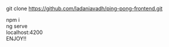 git clone https://github.com/ladaniavadh/ping-pong-frontend.git <br>

npm i <br>
ng serve <br>
localhost:4200 <br>
ENJOY!! <br>
